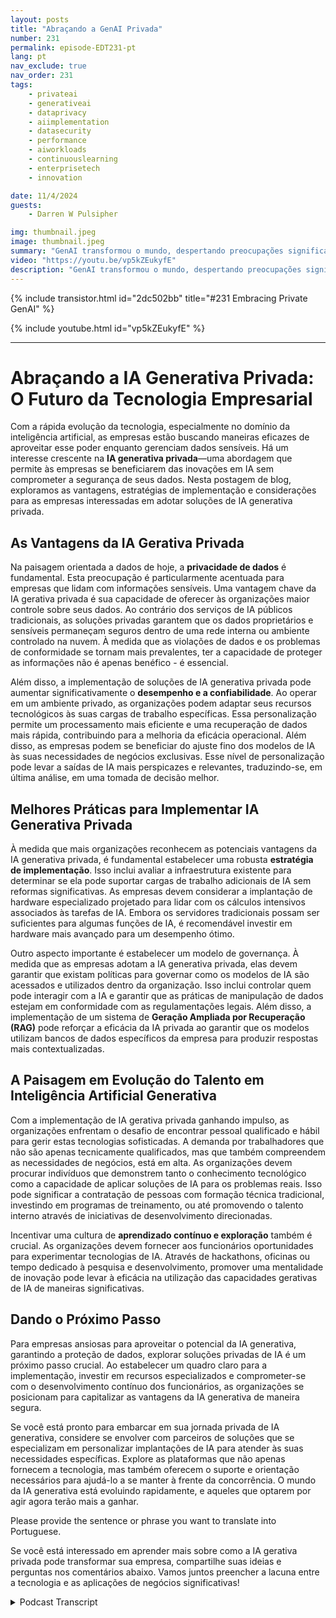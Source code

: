 ```yaml
---
layout: posts
title: "Abraçando a GenAI Privada"
number: 231
permalink: episode-EDT231-pt
lang: pt
nav_exclude: true
nav_order: 231
tags:
    - privateai
    - generativeai
    - dataprivacy
    - aiimplementation
    - datasecurity
    - performance
    - aiworkloads
    - continuouslearning
    - enterprisetech
    - innovation

date: 11/4/2024
guests:
    - Darren W Pulsipher

img: thumbnail.jpeg
image: thumbnail.jpeg
summary: "GenAI transformou o mundo, despertando preocupações significativas sobre privacidade de dados, vazamento, viés e perda de controle. No entanto, essas preocupações podem ser efetivamente gerenciadas com uma abordagem única ao prevalente GenAI público. Descubra como o GenAI privado está capacitando organizações para regular e aproveitar essa poderosa nova ferramenta. Ouça a entrevista perspicaz de Darren com Jason Langone, um renomado especialista em IA da Nutanix, enquanto ele compartilha sua expertise e percepções."
video: "https://youtu.be/vp5kZEukyfE"
description: "GenAI transformou o mundo, despertando preocupações significativas sobre privacidade de dados, vazamento, viés e perda de controle. No entanto, essas preocupações podem ser efetivamente gerenciadas com uma abordagem única ao prevalente GenAI público. Descubra como o GenAI privado está capacitando organizações para regular e aproveitar essa poderosa nova ferramenta. Ouça a entrevista perspicaz de Darren com Jason Langone, um renomado especialista em IA da Nutanix, enquanto ele compartilha sua expertise e percepções."
---
```


<div>
{% include transistor.html id="2dc502bb" title="#231 Embracing Private GenAI" %}

{% include youtube.html id="vp5kZEukyfE" %}
</div>

---

# Abraçando a IA Generativa Privada: O Futuro da Tecnologia Empresarial

Com a rápida evolução da tecnologia, especialmente no domínio da inteligência artificial, as empresas estão buscando maneiras eficazes de aproveitar esse poder enquanto gerenciam dados sensíveis. Há um interesse crescente na **IA generativa privada**—uma abordagem que permite às empresas se beneficiarem das inovações em IA sem comprometer a segurança de seus dados. Nesta postagem de blog, exploramos as vantagens, estratégias de implementação e considerações para as empresas interessadas em adotar soluções de IA generativa privada.

## As Vantagens da IA Gerativa Privada

Na paisagem orientada a dados de hoje, a **privacidade de dados** é fundamental. Esta preocupação é particularmente acentuada para empresas que lidam com informações sensíveis. Uma vantagem chave da IA gerativa privada é sua capacidade de oferecer às organizações maior controle sobre seus dados. Ao contrário dos serviços de IA públicos tradicionais, as soluções privadas garantem que os dados proprietários e sensíveis permaneçam seguros dentro de uma rede interna ou ambiente controlado na nuvem. À medida que as violações de dados e os problemas de conformidade se tornam mais prevalentes, ter a capacidade de proteger as informações não é apenas benéfico - é essencial.

Além disso, a implementação de soluções de IA generativa privada pode aumentar significativamente o **desempenho e a confiabilidade**. Ao operar em um ambiente privado, as organizações podem adaptar seus recursos tecnológicos às suas cargas de trabalho específicas. Essa personalização permite um processamento mais eficiente e uma recuperação de dados mais rápida, contribuindo para a melhoria da eficácia operacional. Além disso, as empresas podem se beneficiar do ajuste fino dos modelos de IA às suas necessidades de negócios exclusivas. Esse nível de personalização pode levar a saídas de IA mais perspicazes e relevantes, traduzindo-se, em última análise, em uma tomada de decisão melhor.

## Melhores Práticas para Implementar IA Generativa Privada

À medida que mais organizações reconhecem as potenciais vantagens da IA generativa privada, é fundamental estabelecer uma robusta **estratégia de implementação**. Isso inclui avaliar a infraestrutura existente para determinar se ela pode suportar cargas de trabalho adicionais de IA sem reformas significativas. As empresas devem considerar a implantação de hardware especializado projetado para lidar com os cálculos intensivos associados às tarefas de IA. Embora os servidores tradicionais possam ser suficientes para algumas funções de IA, é recomendável investir em hardware mais avançado para um desempenho ótimo.

Outro aspecto importante é estabelecer um modelo de governança. À medida que as empresas adotam a IA generativa privada, elas devem garantir que existam políticas para governar como os modelos de IA são acessados e utilizados dentro da organização. Isso inclui controlar quem pode interagir com a IA e garantir que as práticas de manipulação de dados estejam em conformidade com as regulamentações legais. Além disso, a implementação de um sistema de **Geração Ampliada por Recuperação (RAG)** pode reforçar a eficácia da IA privada ao garantir que os modelos utilizam bancos de dados específicos da empresa para produzir respostas mais contextualizadas.

## A Paisagem em Evolução do Talento em Inteligência Artificial Generativa

Com a implementação de IA gerativa privada ganhando impulso, as organizações enfrentam o desafio de encontrar pessoal qualificado e hábil para gerir estas tecnologias sofisticadas. A demanda por trabalhadores que não são apenas tecnicamente qualificados, mas que também compreendem as necessidades de negócios, está em alta. As organizações devem procurar indivíduos que demonstrem tanto o conhecimento tecnológico como a capacidade de aplicar soluções de IA para os problemas reais. Isso pode significar a contratação de pessoas com formação técnica tradicional, investindo em programas de treinamento, ou até promovendo o talento interno através de iniciativas de desenvolvimento direcionadas.

Incentivar uma cultura de **aprendizado contínuo e exploração** também é crucial. As organizações devem fornecer aos funcionários oportunidades para experimentar tecnologias de IA. Através de hackathons, oficinas ou tempo dedicado à pesquisa e desenvolvimento, promover uma mentalidade de inovação pode levar à eficácia na utilização das capacidades gerativas de IA de maneiras significativas.

## Dando o Próximo Passo

Para empresas ansiosas para aproveitar o potencial da IA ​​generativa, garantindo a proteção de dados, explorar soluções privadas de IA é um próximo passo crucial. Ao estabelecer um quadro claro para a implementação, investir em recursos especializados e comprometer-se com o desenvolvimento contínuo dos funcionários, as organizações se posicionam para capitalizar as vantagens da IA generativa de maneira segura.

Se você está pronto para embarcar em sua jornada privada de IA generativa, considere se envolver com parceiros de soluções que se especializam em personalizar implantações de IA para atender às suas necessidades específicas. Explore as plataformas que não apenas fornecem a tecnologia, mas também oferecem o suporte e orientação necessários para ajudá-lo a se manter à frente da concorrência. O mundo da IA generativa está evoluindo rapidamente, e aqueles que optarem por agir agora terão mais a ganhar.

Please provide the sentence or phrase you want to translate into Portuguese.

Se você está interessado em aprender mais sobre como a IA gerativa privada pode transformar sua empresa, compartilhe suas ideias e perguntas nos comentários abaixo. Vamos juntos preencher a lacuna entre a tecnologia e as aplicações de negócios significativas!



<details>
<summary> Podcast Transcript </summary>

<p></p>

</details>
